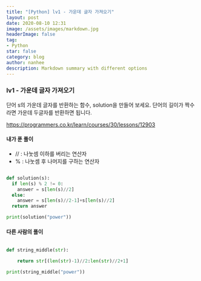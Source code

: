 ```yaml
---
title: "[Python] lv1 - 가운데 글자 가져오기"
layout: post
date: 2020-08-10 12:31
image: /assets/images/markdown.jpg
headerImage: false
tag:
- Python
star: false
category: blog
author: nanhee
description: Markdown summary with different options
---
```




### lv1 - 가운데 글자 가져오기
단어 s의 가운데 글자를 반환하는 함수, solution을 만들어 보세요. 단어의 길이가 짝수라면 가운데 두글자를 반환하면 됩니다.

<https://programmers.co.kr/learn/courses/30/lessons/12903>

#### 내가 푼 풀이
* // : 나눗셈 이하를 버리는 연산자
* % : 나눗셈 후 나머지를 구하는 연산자


```python

def solution(s):
  if len(s) % 2 != 0:
    answer = s[len(s)//2]
  else:
    answer = s[len(s)//2-1]+s[len(s)//2]
  return answer

print(solution("power"))

```



#### 다른 사람의 풀이

```python

def string_middle(str):

    return str[(len(str)-1)//2:len(str)//2+1]

print(string_middle("power"))

```
